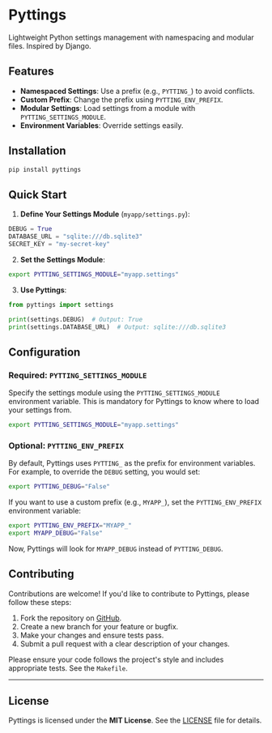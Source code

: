 # Pyttings
Lightweight Python settings management with namespacing and modular files. Inspired by Django.

## Features

- **Namespaced Settings**: Use a prefix (e.g., `PYTTING_`) to avoid conflicts.
- **Custom Prefix**: Change the prefix using `PYTTING_ENV_PREFIX`.
- **Modular Settings**: Load settings from a module with `PYTTING_SETTINGS_MODULE`.
- **Environment Variables**: Override settings easily.

## Installation

```bash
pip install pyttings
```

## Quick Start

1. **Define Your Settings Module** (`myapp/settings.py`):
```python
DEBUG = True
DATABASE_URL = "sqlite:///db.sqlite3"
SECRET_KEY = "my-secret-key"
```
2. **Set the Settings Module**:
```bash
export PYTTING_SETTINGS_MODULE="myapp.settings"
```
3. **Use Pyttings**:
```python
from pyttings import settings

print(settings.DEBUG)  # Output: True
print(settings.DATABASE_URL)  # Output: sqlite:///db.sqlite3
```

## Configuration

### Required: `PYTTING_SETTINGS_MODULE`

Specify the settings module using the `PYTTING_SETTINGS_MODULE` environment variable. This is mandatory for Pyttings to know where to load your settings from.

```bash
export PYTTING_SETTINGS_MODULE="myapp.settings"
```
### Optional: `PYTTING_ENV_PREFIX`
By default, Pyttings uses `PYTTING_` as the prefix for environment variables. For example, to override the `DEBUG` setting, you would set:
```bash
export PYTTING_DEBUG="False"
```
If you want to use a custom prefix (e.g., `MYAPP_`), set the `PYTTING_ENV_PREFIX` environment variable:
```bash
export PYTTING_ENV_PREFIX="MYAPP_"
export MYAPP_DEBUG="False"
```
Now, Pyttings will look for `MYAPP_DEBUG` instead of `PYTTING_DEBUG`.

## Contributing

Contributions are welcome! If you'd like to contribute to Pyttings, please follow these steps:

1. Fork the repository on [GitHub](https://github.com/ruitcatarino/pyttings).
2. Create a new branch for your feature or bugfix.
3. Make your changes and ensure tests pass.
4. Submit a pull request with a clear description of your changes.

Please ensure your code follows the project's style and includes appropriate tests. See the `Makefile`.

---

## License

Pyttings is licensed under the **MIT License**. See the [LICENSE](LICENSE) file for details.
